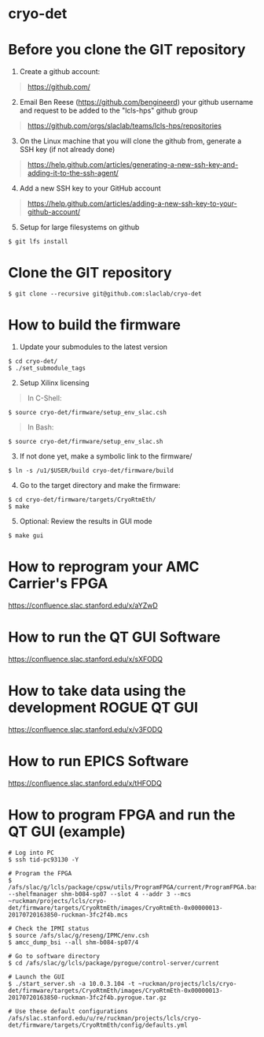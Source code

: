 # cryo-det

# Before you clone the GIT repository

1) Create a github account:
> https://github.com/

2) Email Ben Reese (https://github.com/bengineerd) your github username and request to be added to the "lcls-hps" github group
> https://github.com/orgs/slaclab/teams/lcls-hps/repositories

3) On the Linux machine that you will clone the github from, generate a SSH key (if not already done)
> https://help.github.com/articles/generating-a-new-ssh-key-and-adding-it-to-the-ssh-agent/

4) Add a new SSH key to your GitHub account
> https://help.github.com/articles/adding-a-new-ssh-key-to-your-github-account/

5) Setup for large filesystems on github
```
$ git lfs install
```

# Clone the GIT repository
```
$ git clone --recursive git@github.com:slaclab/cryo-det
```

# How to build the firmware

1) Update your submodules to the latest version
```
$ cd cryo-det/
$ ./set_submodule_tags
```

2) Setup Xilinx licensing

> In C-Shell: 
```
$ source cryo-det/firmware/setup_env_slac.csh
```

> In Bash:
```
$ source cryo-det/firmware/setup_env_slac.sh
```

3) If not done yet, make a symbolic link to the firmware/
```
$ ln -s /u1/$USER/build cryo-det/firmware/build
```

4) Go to the target directory and make the firmware:
```
$ cd cryo-det/firmware/targets/CryoRtmEth/
$ make
```

5) Optional: Review the results in GUI mode
```
$ make gui
```

# How to reprogram your AMC Carrier's FPGA
https://confluence.slac.stanford.edu/x/aYZwD

# How to run the QT GUI Software
https://confluence.slac.stanford.edu/x/sXFODQ

# How to take data using the development ROGUE QT GUI
https://confluence.slac.stanford.edu/x/v3FODQ

# How to run EPICS Software
https://confluence.slac.stanford.edu/x/tHFODQ

# How to program FPGA and run the QT GUI (example)
```
# Log into PC
$ ssh tid-pc93130 -Y

# Program the FPGA
$ /afs/slac/g/lcls/package/cpsw/utils/ProgramFPGA/current/ProgramFPGA.bash --shelfmanager shm-b084-sp07 --slot 4 --addr 3 --mcs ~ruckman/projects/lcls/cryo-det/firmware/targets/CryoRtmEth/images/CryoRtmEth-0x00000013-20170720163850-ruckman-3fc2f4b.mcs

# Check the IPMI status
$ source /afs/slac/g/reseng/IPMC/env.csh
$ amcc_dump_bsi --all shm-b084-sp07/4

# Go to software directory
$ cd /afs/slac/g/lcls/package/pyrogue/control-server/current

# Launch the GUI
$ ./start_server.sh -a 10.0.3.104 -t ~ruckman/projects/lcls/cryo-det/firmware/targets/CryoRtmEth/images/CryoRtmEth-0x00000013-20170720163850-ruckman-3fc2f4b.pyrogue.tar.gz

# Use these default configurations
/afs/slac.stanford.edu/u/re/ruckman/projects/lcls/cryo-det/firmware/targets/CryoRtmEth/config/defaults.yml

```
